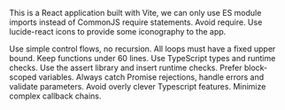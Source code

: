 This is a React application built with Vite, we can only use ES module imports instead of CommonJS require statements. Avoid require.
Use lucide-react icons to provide some iconography to the app.

Use simple control flows, no recursion.
All loops must have a fixed upper bound.
Keep functions under 60 lines.
Use TypeScript types and runtime checks. Use the assert library and insert runtime checks.
Prefer block-scoped variables.
Always catch Promise rejections, handle errors and validate parameters.
Avoid overly clever Typescript features.
Minimize complex callback chains.